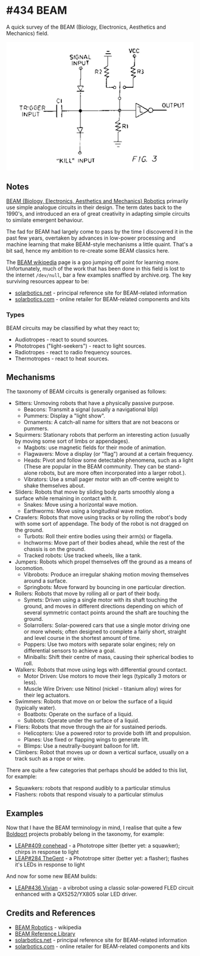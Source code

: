 # #434 BEAM

A quick survey of the BEAM (Biology, Electronics, Aesthetics and Mechanics) field.

![Build](./assets/BEAM_build.jpg?raw=true)

## Notes

[BEAM (Biology, Electronics, Aesthetics and Mechanics) Robotics](https://en.wikipedia.org/wiki/BEAM_robotics) primarily use simple analogue circuits in their design.
The term dates back to the 1990's, and introduced an era of great creativity in adapting simple circuits to similate emergent behaviour.

The fad for BEAM had largely come to pass by the time I discovered it in the past few years, overtaken by advances in low-power processing and machine learning that make
BEAM-style mechanisms a little quaint. That's a bit sad, hence my ambition to re-create some BEAM classics here.

The [BEAM wikipedia](https://en.wikipedia.org/wiki/BEAM_robotics) page is a goo jumping off point for learning more.
Unfortunately, much of the work that has been done in this field is lost to the internet `/dev/null`, bar a few examples snaffled by archive.org.
The key surviving resources appear to be:

* [solarbotics.net](http://solarbotics.net/) - principal reference site for BEAM-related information
* [solarbotics.com](https://solarbotics.com/) - online retailer for BEAM-related components and kits


### Types

BEAM circuits may be classified by what they react to;

* Audiotropes - react to sound sources.
* Phototropes ("light-seekers") - react to light sources.
* Radiotropes - react to radio frequency sources.
* Thermotropes - react to heat sources.


## Mechanisms

The taxonomy of BEAM circuits is generally organised as follows:

* Sitters: Unmoving robots that have a physically passive purpose.
    * Beacons: Transmit a signal (usually a navigational blip)
    * Pummers: Display a "light show".
    * Ornaments: A catch-all name for sitters that are not beacons or pummers.
* Squirmers: Stationary robots that perform an interesting action (usually by moving some sort of limbs or appendages).
    * Magbots: use magnetic fields for their mode of animation.
    * Flagwavers: Move a display (or "flag") around at a certain frequency.
    * Heads: Pivot and follow some detectable phenomena, such as a light (These are popular in the BEAM community. They can be stand-alone robots, but are more often incorporated into a larger robot.).
    * Vibrators: Use a small pager motor with an off-centre weight to shake themselves about.
* Sliders: Robots that move by sliding body parts smoothly along a surface while remaining in contact with it.
    * Snakes: Move using a horizontal wave motion.
    * Earthworms: Move using a longitudinal wave motion.
* Crawlers: Robots that move using tracks or by rolling the robot's body with some sort of appendage. The body of the robot is not dragged on the ground.
    * Turbots: Roll their entire bodies using their arm(s) or flagella.
    * Inchworms: Move part of their bodies ahead, while the rest of the chassis is on the ground.
    * Tracked robots: Use tracked wheels, like a tank.
* Jumpers: Robots which propel themselves off the ground as a means of locomotion.
    * Vibrobots: Produce an irregular shaking motion moving themselves around a surface.
    * Springbots: Move forward by bouncing in one particular direction.
* Rollers: Robots that move by rolling all or part of their body.
    * Symets: Driven using a single motor with its shaft touching the ground, and moves in different directions depending on which of several symmetric contact points around the shaft are touching the ground.
    * Solarrollers: Solar-powered cars that use a single motor driving one or more wheels; often designed to complete a fairly short, straight and level course in the shortest amount of time.
    * Poppers: Use two motors with separate solar engines; rely on differential sensors to achieve a goal.
    * Miniballs: Shift their centre of mass, causing their spherical bodies to roll.
* Walkers: Robots that move using legs with differential ground contact.
    * Motor Driven: Use motors to move their legs (typically 3 motors or less).
    * Muscle Wire Driven: use Nitinol (nickel - titanium alloy) wires for their leg actuators.
* Swimmers: Robots that move on or below the surface of a liquid (typically water).
  * Boatbots: Operate on the surface of a liquid.
  * Subbots: Operate under the surface of a liquid.
* Fliers: Robots that move through the air for sustained periods.
  * Helicopters: Use a powered rotor to provide both lift and propulsion.
  * Planes: Use fixed or flapping wings to generate lift.
  * Blimps: Use a neutrally-buoyant balloon for lift.
* Climbers: Robot that moves up or down a vertical surface, usually on a track such as a rope or wire.

There are quite a few categories that perhaps should be added to this list, for example:

* Squawkers: robots that respond audibly to a particular stimulus
* Flashers: robots that respond visualy to a particular stimulus


## Examples

Now that I have the BEAM terminology in mind, I realise that quite a few [Boldport](https://github.com/tardate/LittleArduinoProjects/tree/master/BoldportClub) projects
probably belong in the taxonomy, for example:

* [LEAP#409 conehead](https://github.com/tardate/LittleArduinoProjects/tree/master/BoldportClub/conehead) - a Phototrope sitter (better yet: a squawker); chirps in response to light
* [LEAP#284 TheGent](https://github.com/tardate/LittleArduinoProjects/tree/master/BoldportClub/TheGent) - a Phototrope sitter (better yet: a flasher); flashes it's LEDs in response to light

And now for some new BEAM builds:

* [LEAP#436 Vivian](./Vivian) - a vibrobot using a classic solar-powered FLED circuit enhanced with a QX5252/YX805 solar LED driver.

## Credits and References

* [BEAM Robotics](https://en.wikipedia.org/wiki/BEAM_robotics) - wikipedia
* [BEAM Reference Library](http://solarbotics.net/library.html)
* [solarbotics.net](http://solarbotics.net/) - principal reference site for BEAM-related information
* [solarbotics.com](https://solarbotics.com/) - online retailer for BEAM-related components and kits
